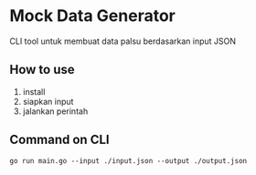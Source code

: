 # Mock Data Generator
CLI tool untuk membuat data palsu berdasarkan input JSON

## How to use
1. install
2. siapkan input
3. jalankan perintah

## Command on CLI
```
go run main.go --input ./input.json --output ./output.json
```

